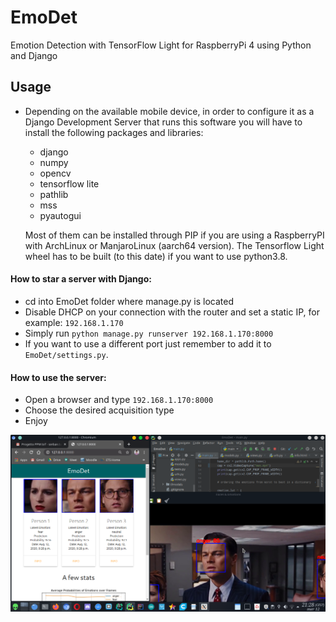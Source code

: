 # EmoDet
Emotion Detection with TensorFlow Light for RaspberryPi 4 using Python and Django 


## Usage
*   Depending on the available mobile device, in order to configure it 
    as a Django Development Server that runs this software you will have
    to install the following packages and libraries:
    * django
    * numpy
    * opencv
    * tensorflow lite
    * pathlib
    * mss
    * pyautogui
    
    Most of them can be installed through PIP if you are using a RaspberryPI
    with ArchLinux or ManjaroLinux (aarch64 version).
    The Tensorflow Light wheel has to be built (to this date) if you want to 
    use python3.8.
    
#### How to star a server with Django:
*   cd into EmoDet folder where manage.py is located
*   Disable DHCP on your connection with the router and set a 
    static IP, for example: `192.168.1.170`
*   Simply run `python manage.py runserver 192.168.1.170:8000`
*   If you want to use a different port just remember to add it to 
    `EmoDet/settings.py`.
  
#### How to use the server:
*   Open a browser and type `192.168.1.170:8000`
*   Choose the desired acquisition type
*   Enjoy

<img src= "demo.png">
